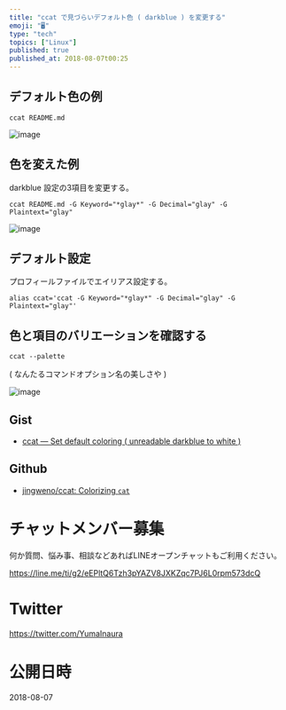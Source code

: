 ```yaml
---
title: "ccat で見づらいデフォルト色 ( darkblue ) を変更する"
emoji: "🖥"
type: "tech"
topics: ["Linux"]
published: true
published_at: 2018-08-07t00:25
---
```



## デフォルト色の例

```
ccat README.md
```

![image](https://user-images.githubusercontent.com/13635059/43721415-a6008fbe-99cd-11e8-8f92-b0e2139a5377.png)

## 色を変えた例

darkblue 設定の3項目を変更する。

```
ccat README.md -G Keyword="*glay*" -G Decimal="glay" -G Plaintext="glay"
```

![image](https://user-images.githubusercontent.com/13635059/43721390-98036238-99cd-11e8-8f9a-04a4736fe711.png)

## デフォルト設定

プロフィールファイルでエイリアス設定する。

```~/.zshrc
alias ccat='ccat -G Keyword="*glay*" -G Decimal="glay" -G Plaintext="glay"'
```

## 色と項目のバリエーションを確認する

```
ccat --palette
```

( なんたるコマンドオプション名の美しさや )

![image](https://user-images.githubusercontent.com/13635059/43721545-09bec61a-99ce-11e8-953c-bc1301228c00.png)

## Gist

- [ccat — Set default coloring ( unreadable darkblue to white )](https://gist.github.com/YumaInaura/e595960fabcb7ac03e8e0a7ed0fe74c0)

## Github

- [jingweno/ccat: Colorizing `cat`](https://github.com/jingweno/ccat)








<!-- Update From Qiita API -->

# チャットメンバー募集


何か質問、悩み事、相談などあればLINEオープンチャットもご利用ください。

https://line.me/ti/g2/eEPltQ6Tzh3pYAZV8JXKZqc7PJ6L0rpm573dcQ





# Twitter


https://twitter.com/YumaInaura


<!-- Update From Qiita API -->



# 公開日時

2018-08-07
